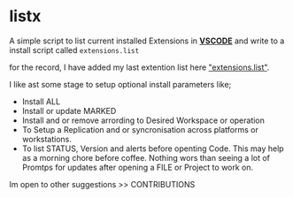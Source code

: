 # listx

A simple script to list current installed Extensions in **[VSCODE](https://code.visualstudio.com/)** and write to a install script called ```extensions.list```

for the record, I have added my last extention list here ["extensions.list"](./extensions.list).

I like ast some stage to setup optional install parameters like;
- Install ALL
- Install or update MARKED
- Install and or remove arrording to Desired Workspace or operation
- To Setup a Replication and or syncronisation across platforms or workstations.
- To list STATUS, Version and alerts before openting Code. This may help as a morning chore before coffee.  Nothing wors than seeing a lot of Promtps for updates after opening a FILE or Project to work on.

Im open to other suggestions >> CONTRIBUTIONS

